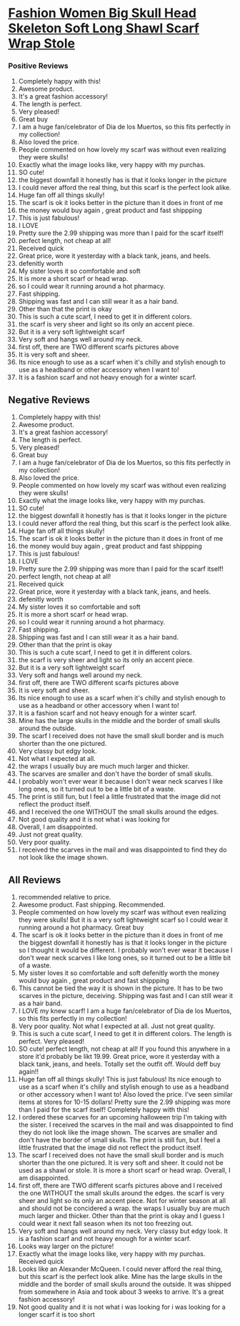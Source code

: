 # [Fashion Women Big Skull Head Skeleton Soft Long Shawl Scarf Wrap Stole](https://products.checkmycream.com/products/Fashion-Women-Big-Skull-Head-Skeleton-Soft-Long-Shawl-Scarf-Wrap-Stole.html)

### Positive Reviews

<ol>
      <li>Completely happy with this!</li>
      <li>Awesome product.</li>
      <li>It&#x27;s a great fashion accessory!</li>
      <li>The length is perfect.</li>
      <li>Very pleased!</li>
      <li>Great buy</li>
      <li>I am a huge fan/celebrator of Dia de los Muertos, so this fits perfectly in my collection!</li>
      <li>Also loved the price.</li>
      <li>People commented on how lovely my scarf was without even realizing they were skulls!  </li>
      <li>Exactly what the image looks like, very happy with my purchas.</li>
      <li>SO cute!</li>
      <li>the biggest downfall it honestly has is that it looks longer in the picture</li>
      <li>I could never afford the real thing, but this scarf is the perfect look alike.</li>
      <li>Huge fan off all things skully!</li>
      <li>The scarf is ok it looks better in the picture than it does in front of me</li>
      <li>the money would buy again , great product and fast shippping</li>
      <li>This is just fabulous!</li>
      <li>I LOVE</li>
      <li>Pretty sure the 2.99 shipping was more than I paid for the scarf itself!</li>
      <li>perfect length, not cheap at all!</li>
      <li>Received quick</li>
      <li>Great price, wore it yesterday with a black tank, jeans, and heels.</li>
      <li>defenitly worth</li>
      <li>My sister loves it so comfortable and soft</li>
      <li>It is more a short scarf or head wrap.</li>
      <li>so I could wear it running around a hot pharmacy.  </li>
      <li>Fast shipping.</li>
      <li>Shipping was fast and I can still wear it as a hair band.</li>
      <li>Other than that the print is okay</li>
      <li>This is such a cute scarf, I need to get it in different colors.</li>
      <li>the scarf is very sheer and light so its only an accent piece.</li>
      <li>But it is a very soft lightweight scarf</li>
      <li>Very soft and hangs well around my neck.  </li>
      <li>first off, there are TWO different scarfs pictures above</li>
      <li>It is very soft and sheer.</li>
      <li>Its nice enough to use as a scarf when it&#x27;s chilly and stylish enough to use as a headband or other accessory when I want to!</li>
      <li>It is a fashion scarf and not heavy enough for a winter scarf.</li>
</ol>


<h2>Negative Reviews</h2>
<ol>
<li> Completely happy with this!</li>
<li> Awesome product.</li>
<li> It&#x27;s a great fashion accessory!</li>
<li> The length is perfect.</li>
<li> Very pleased!</li>
<li> Great buy</li>
<li> I am a huge fan/celebrator of Dia de los Muertos, so this fits perfectly in my collection!</li>
<li> Also loved the price.</li>
<li> People commented on how lovely my scarf was without even realizing they were skulls!  </li>
<li> Exactly what the image looks like, very happy with my purchas.</li>
<li> SO cute!</li>
<li> the biggest downfall it honestly has is that it looks longer in the picture</li>
<li> I could never afford the real thing, but this scarf is the perfect look alike.</li>
<li> Huge fan off all things skully!</li>
<li> The scarf is ok it looks better in the picture than it does in front of me</li>
<li> the money would buy again , great product and fast shippping</li>
<li> This is just fabulous!</li>
<li> I LOVE</li>
<li> Pretty sure the 2.99 shipping was more than I paid for the scarf itself!</li>
<li> perfect length, not cheap at all!</li>
<li> Received quick</li>
<li> Great price, wore it yesterday with a black tank, jeans, and heels.</li>
<li> defenitly worth</li>
<li> My sister loves it so comfortable and soft</li>
<li> It is more a short scarf or head wrap.</li>
<li> so I could wear it running around a hot pharmacy.  </li>
<li> Fast shipping.</li>
<li> Shipping was fast and I can still wear it as a hair band.</li>
<li> Other than that the print is okay</li>
<li> This is such a cute scarf, I need to get it in different colors.</li>
<li> the scarf is very sheer and light so its only an accent piece.</li>
<li> But it is a very soft lightweight scarf</li>
<li> Very soft and hangs well around my neck.  </li>
<li> first off, there are TWO different scarfs pictures above</li>
<li> It is very soft and sheer.</li>
<li> Its nice enough to use as a scarf when it&#x27;s chilly and stylish enough to use as a headband or other accessory when I want to!</li>
<li> It is a fashion scarf and not heavy enough for a winter scarf.</li>
<li> Mine has the large skulls in the middle and the border of small skulls around the outside.</li>
<li> The scarf I received does not have the small skull border and is much shorter than the one pictured.</li>
<li> Very classy but edgy look.  </li>
<li> Not what I expected at all.</li>
<li> the wraps I usually buy are much much larger and thicker.</li>
<li> The scarves are smaller and don&#x27;t have the border of small skulls.</li>
<li> I probably won&#x27;t ever wear it because I don&#x27;t wear neck scarves I like long ones, so it turned out to be a little bit of a waste.</li>
<li> The print is still fun, but I feel a little frustrated that the image did not reflect the product itself.</li>
<li> and I received the one WITHOUT the small skulls around the edges.</li>
<li> Not good quality and it is not what i was looking for</li>
<li> Overall, I am disappointed.</li>
<li> Just not great quality.</li>
<li> Very poor quality.</li>
<li> I received the scarves in the mail and was disappointed to find they do not look like the image shown.</li>
</ol>

<h2>All Reviews</h2>

<ol>
    <li> recommended relative to price.</li>
    <li> Awesome product. Fast shipping. Recommended.</li>
    <li> People commented on how lovely my scarf was without even realizing they were skulls!  But it is a very soft lightweight scarf so I could wear it running around a hot pharmacy.  Great buy</li>
    <li> The scarf is ok it looks better in the picture than it does in front of me the biggest downfall it honestly has is that it looks longer in the picture so I thought it would be different. I probably won&#x27;t ever wear it because I don&#x27;t wear neck scarves I like long ones, so it turned out to be a little bit of a waste.</li>
    <li> My sister loves it so comfortable and soft defenitly worth the money would buy again , great product and fast shippping</li>
    <li> This cannot be tied the way it is shown in the picture. It has to be two scarves in the picture, deceiving. Shipping was fast and I can still wear it as a hair band.</li>
    <li> I LOVE my knew scarf!  I am a huge fan/celebrator of Dia de los Muertos, so this fits perfectly in my collection!</li>
    <li> Very poor quality. Not what I expected at all. Just not great quality.</li>
    <li> This is such a cute scarf, I need to get it in different colors. The length is perfect. Very pleased!</li>
    <li> SO cute! perfect length, not cheap at all! If you found this anywhere in a store it&#x27;d probably be likt 19.99. Great price, wore it yesterday with a black tank, jeans, and heels. Totally set the outfit off. Would deff buy again!!</li>
    <li> Huge fan off all things skully! This is just fabulous! Its nice enough to use as a scarf when it&#x27;s chilly and stylish enough to use as a headband or other accessory when I want to! Also loved the price. I&#x27;ve seen similar items at stores for 10-15 dollars! Pretty sure the 2.99 shipping was more than I paid for the scarf itself! Completely happy with this!</li>
    <li> I ordered these scarves for an upcoming halloween trip I&#x27;m taking with the sister. I received the scarves in the mail and was disappointed to find they do not look like the image shown. The scarves are smaller and don&#x27;t have the border of small skulls. The print is still fun, but I feel a little frustrated that the image did not reflect the product itself.</li>
    <li> The scarf I received does not have the small skull border and is much shorter than the one pictured. It is very soft and sheer. It could not be used as a shawl or stole. It is more a short scarf or head wrap. Overall, I am disappointed.</li>
    <li> first off, there are TWO different scarfs pictures above and I received the one WITHOUT the small skulls around the edges. the scarf is very sheer and light so its only an accent piece. Not for winter season at all and should not be concidered a wrap. the wraps I usually buy are much much larger and thicker. Other than that the print is okay and I guess I could wear it next fall season when its not too freezing out.</li>
    <li> Very soft and hangs well around my neck.  Very classy but edgy look.  It is a fashion scarf and not heavy enough for a winter scarf.</li>
    <li> Looks way larger on the picture!</li>
    <li> Exactly what the image looks like, very happy with my purchas. Received quick</li>
    <li> Looks like an Alexander McQueen. I could never afford the real thing, but this scarf is the perfect look alike. Mine has the large skulls in the middle and the border of small skulls around the outside. It was shipped from somewhere in Asia and took about 3 weeks to arrive. It&#x27;s a great fashion accessory!</li>
    <li> Not good quality and it is not what i was looking for i was looking for a longer scarf it is too short</li>
</ol>




